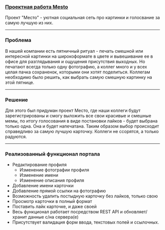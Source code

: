 ### [Проектная работа Mesto](https://rmnkubyshkin.github.io/mesto-project-ff/, "Mesto")
Проект "Место" - уютная социальная сеть про картинки и голосвание за самую лучшую из них.

-------
### Проблема

В нашей компании есть пятничный ритуал - печать смешной или интересной картинки на широкоформате в цвете и вывешивание ее в офисе для разглядывания и ощущения присутствия выходных. Но печатают всегда только одну фотографию, а коллег много и у всех целая пачка сохраненок, которыми они хотят поделиться. 
Коллегам необходимо было решить, как выбрать самую смешную картинку на этой пятнице. 

-------
### Решение

Для этого был придуман проект Место, где наши коллеги будут зарегистрированы и смогу выложить все свои красивые и смешные мемы, по итогу голосования в виде постановки лайков - будет выбрана только одна. Она и будет напечатана. Таким образом выбор происходит справедливо за самую лучшую карточку. Коллеги не ссорятся, а только радуются.

-------
### Реализованный функционал портала

* Редактирование профиля
  * Изменение фотографии профиля
  * Изменение имени
  * Изменение описания профиля
* Добавление имени карточки
* Добавление прямой ссылки на фотографию
* Возможность удалить постыдную карточку без лайков, только свою
* Просмотр карточки в полный формат
* Поставить лайк карточке, и даже своей
* Весь функционал работает посредством REST API и обновляет/хранит данные с/на сервера(е)
* Присутствует валидация форм ввода, текстовых полей и ссылочных. 



